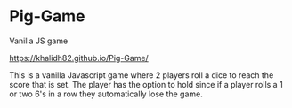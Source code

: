 # Pig-Game
Vanilla JS game <br>

https://khalidh82.github.io/Pig-Game/<br>

This is a vanilla Javascript game where 2 players roll a dice to reach the score that is set. The player has the option to hold since if a player rolls a 1 or two 6's in a row they automatically lose the game.
